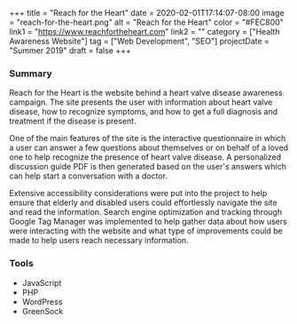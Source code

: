 +++
title = "Reach for the Heart"
date = 2020-02-01T17:14:07-08:00
image = "reach-for-the-heart.png"
alt = "Reach for the Heart"
color = "#FEC800"
link1 = "https://www.reachfortheheart.com"
link2 = ""
category = ["Health Awareness Website"]
tag = ["Web Development", "SEO"]
projectDate = "Summer 2019"
draft = false
+++

### Summary
Reach for the Heart is the website behind a heart valve disease awareness campaign. The site presents the user with information about heart valve disease, how to recognize symptoms, and how to get a full diagnosis and treatment if the disease is present.

One of the main features of the site is the interactive questionnaire in which a user can answer a few questions about themselves or on behalf of a loved one to help recognize the presence of heart valve disease. A personalized discussion guide PDF is then generated based on the user's answers which can help start a conversation with a doctor.

Extensive accessibility considerations were put into the project to help ensure that elderly and disabled users could effortlessly navigate the site and read the information. Search engine optimization and tracking through Google Tag Manager was implemented to help gather data about how users were interacting with the website and what type of improvements could be made to help users reach necessary information.

### Tools
- JavaScript
- PHP
- WordPress
- GreenSock
